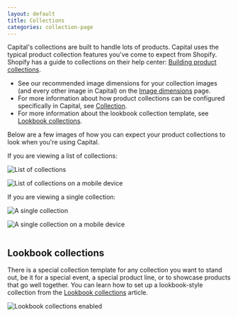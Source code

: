 ```yaml
---
layout: default
title: Collections
categories: collection-page
---
```


Capital's collections are built to handle lots of products. Capital uses the typical product collection features you've come to expect from Shopify. Shopify has a guide to collections on their help center: [Building product collections](https://help.shopify.com/manual/products/collections).

  - See our recommended image dimensions for your collection images (and every other image in Capital) on the [Image dimensions](../image-dimensions) page.
  - For more information about how product collections can be configured specifically in Capital, see [Collection](../collection).
  - For more information about the lookbook collection template, see [Lookbook collections](../lookbook-collections).

Below are a few images of how you can expect your product collections to look when you're using Capital.

If you are viewing a list of collections:

![List of collections](../images/collections-layout.png)

![List of collections on a mobile device](../images/collections-layout-mobile.png)

If you are viewing a single collection:

![A single collection](../images/products-per-row-5-collection.png)

![A single collection on a mobile device](../images/collection-view-mobile.png)

![]()

## Lookbook collections

There is a special collection template for any collection you want to stand out, be it for a special event, a special product line, or to showcase products that go well together. You can learn how to set up a lookbook-style collection from the [Lookbook collections](../lookbook-collections) article.

![Lookbook collections enabled](../images/lookbook-collection.png)
